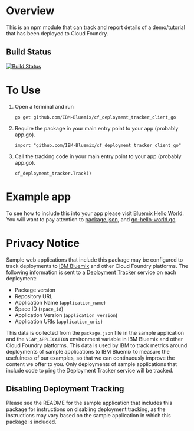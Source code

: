 # Overview

This is an npm module that can track and report details of a demo/tutorial that has been deployed to Cloud Foundry.

## Build Status

[![Build Status](https://travis-ci.org/IBM-Bluemix/cf_deployment_tracker_client_go.svg?branch=master)](https://travis-ci.org/IBM-Bluemix/cf_deployment_tracker_client_go)

# To Use

1. Open a terminal and run

   ```
   go get github.com/IBM-Bluemix/cf_deployment_tracker_client_go
   ```
2. Require the package in your main entry point to your app (probably app.go).

    ```
    import "github.com/IBM-Bluemix/cf_deployment_tracker_client_go"
    ```
3. Call the tracking code in your main entry point to your app (probably app.go).

    ```
    cf_deployment_tracker.Track()
    ```

# Example app

To see how to include this into your app please visit [Bluemix Hello World](https://github.com/IBM-Bluemix/go-hello-world).  You will want to pay attention to [package.json](https://github.com/IBM-Bluemix/go-hello-world/blob/master/package.json), and [go-hello-world.go](https://github.com/IBM-Bluemix/go-hello-world/blob/master/go-hello-world.go).

# Privacy Notice

Sample web applications that include this package may be configured to track deployments to [IBM Bluemix](https://www.bluemix.net/) and other Cloud Foundry platforms. The following information is sent to a [Deployment Tracker](https://github.com/IBM-Bluemix/cf-deployment-tracker-service) service on each deployment:

* Package version
* Repository URL
* Application Name (`application_name`)
* Space ID (`space_id`)
* Application Version (`application_version`)
* Application URIs (`application_uris`)

This data is collected from the `package.json` file in the sample application and the `VCAP_APPLICATION` environment variable in IBM Bluemix and other Cloud Foundry platforms. This data is used by IBM to track metrics around deployments of sample applications to IBM Bluemix to measure the usefulness of our examples, so that we can continuously improve the content we offer to you. Only deployments of sample applications that include code to ping the Deployment Tracker service will be tracked.

## Disabling Deployment Tracking

Please see the README for the sample application that includes this package for instructions on disabling deployment tracking, as the instructions may vary based on the sample application in which this package is included.
